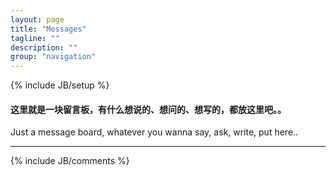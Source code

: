 ```yaml
---
layout: page
title: "Messages"
tagline: ""
description: ""
group: "navigation"
---
```

{% include JB/setup %}
#### 这里就是一块留言板，有什么想说的、想问的、想写的，都放这里吧。。
Just a message board, whatever you wanna say, ask, write, put here..

---
{% include JB/comments %}

